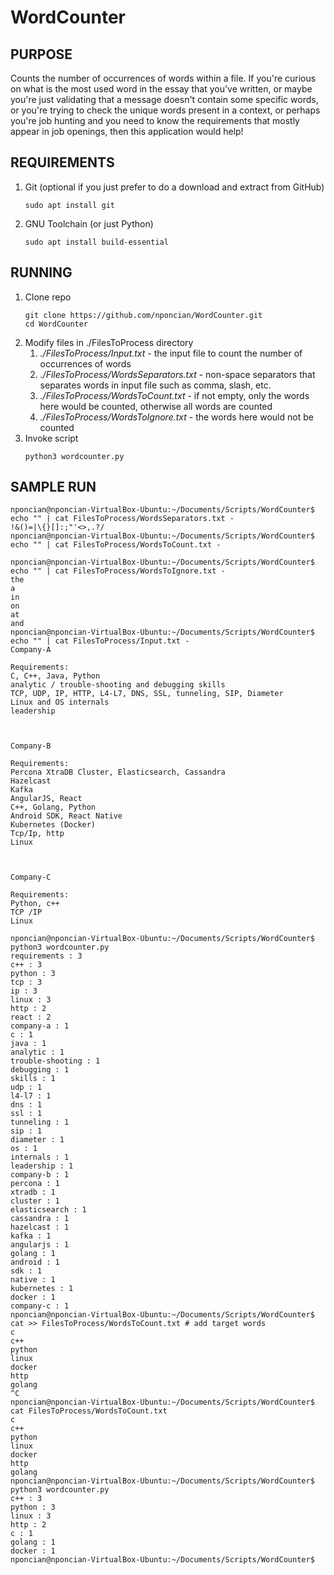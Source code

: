 # WordCounter

## PURPOSE
Counts the number of occurrences of words within a file. If you're curious on what is the most used word in the essay that you've written, or maybe you're just validating that a message doesn't contain some specific words, or you're trying to check the unique words present in a context, or perhaps you're job hunting and you need to know the requirements that mostly appear in job openings, then this application would help!

## REQUIREMENTS
1. Git (optional if you just prefer to do a download and extract from GitHub)
    ~~~
    sudo apt install git
    ~~~
2. GNU Toolchain (or just Python)
    ~~~
    sudo apt install build-essential
    ~~~

## RUNNING
1. Clone repo
    ```
    git clone https://github.com/nponcian/WordCounter.git
    cd WordCounter
    ```
2. Modify files in ./FilesToProcess directory
    1. *./FilesToProcess/Input.txt* - the input file to count the number of occurrences of words
    2. *./FilesToProcess/WordsSeparators.txt* - non-space separators that separates words in input file such as comma, slash, etc.
    3. *./FilesToProcess/WordsToCount.txt* - if not empty, only the words here would be counted, otherwise all words are counted
    4. *./FilesToProcess/WordsToIgnore.txt* - the words here would not be counted
3. Invoke script
    ```
    python3 wordcounter.py
    ```

## SAMPLE RUN
```
nponcian@nponcian-VirtualBox-Ubuntu:~/Documents/Scripts/WordCounter$ echo "" | cat FilesToProcess/WordsSeparators.txt -
!&()=|\{}[]:;"'<>,.?/
nponcian@nponcian-VirtualBox-Ubuntu:~/Documents/Scripts/WordCounter$ echo "" | cat FilesToProcess/WordsToCount.txt -

nponcian@nponcian-VirtualBox-Ubuntu:~/Documents/Scripts/WordCounter$ echo "" | cat FilesToProcess/WordsToIgnore.txt -
the
a
in
on
at
and
nponcian@nponcian-VirtualBox-Ubuntu:~/Documents/Scripts/WordCounter$ echo "" | cat FilesToProcess/Input.txt -
Company-A

Requirements:
C, C++, Java, Python
analytic / trouble-shooting and debugging skills
TCP, UDP, IP, HTTP, L4-L7, DNS, SSL, tunneling, SIP, Diameter
Linux and OS internals
leadership



Company-B

Requirements:
Percona XtraDB Cluster, Elasticsearch, Cassandra
Hazelcast
Kafka
AngularJS, React
C++, Golang, Python
Android SDK, React Native
Kubernetes (Docker)
Tcp/Ip, http
Linux



Company-C

Requirements:
Python, c++
TCP /IP
Linux

nponcian@nponcian-VirtualBox-Ubuntu:~/Documents/Scripts/WordCounter$ python3 wordcounter.py 
requirements : 3
c++ : 3
python : 3
tcp : 3
ip : 3
linux : 3
http : 2
react : 2
company-a : 1
c : 1
java : 1
analytic : 1
trouble-shooting : 1
debugging : 1
skills : 1
udp : 1
l4-l7 : 1
dns : 1
ssl : 1
tunneling : 1
sip : 1
diameter : 1
os : 1
internals : 1
leadership : 1
company-b : 1
percona : 1
xtradb : 1
cluster : 1
elasticsearch : 1
cassandra : 1
hazelcast : 1
kafka : 1
angularjs : 1
golang : 1
android : 1
sdk : 1
native : 1
kubernetes : 1
docker : 1
company-c : 1
nponcian@nponcian-VirtualBox-Ubuntu:~/Documents/Scripts/WordCounter$ cat >> FilesToProcess/WordsToCount.txt # add target words
c
c++
python
linux
docker
http
golang
^C
nponcian@nponcian-VirtualBox-Ubuntu:~/Documents/Scripts/WordCounter$ cat FilesToProcess/WordsToCount.txt 
c
c++
python
linux
docker
http
golang
nponcian@nponcian-VirtualBox-Ubuntu:~/Documents/Scripts/WordCounter$ python3 wordcounter.py 
c++ : 3
python : 3
linux : 3
http : 2
c : 1
golang : 1
docker : 1
nponcian@nponcian-VirtualBox-Ubuntu:~/Documents/Scripts/WordCounter$
```
